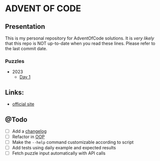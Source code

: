 # ADVENT OF CODE

## Presentation
This is my personal repository for AdventOfCode solutions.
It is *very likely* that this repo is NOT up-to-date when you read these lines.
Please refer to the last commit date.

### Puzzles
* 2023
    * [Day 1](2023/day-1.md)

## Links:
* [official site](https://adventofcode.com/)

## @Todo
- [ ] Add a [changelog](./CHANGELOG.md)
- [ ] Refactor in [OOP](https://en.wikipedia.org/wiki/Object-oriented_programming)
- [ ] Make the `--help` command customizable according to script
- [ ] Add tests using daily example and expected results
- [ ] Fetch puzzle input automatically with API calls
